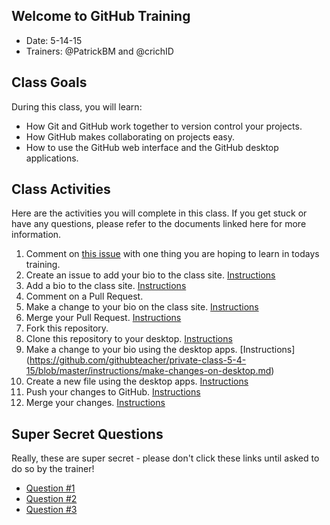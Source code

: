 ## Welcome to GitHub Training

- Date: 5-14-15
- Trainers: @PatrickBM and @crichID

## Class Goals

During this class, you will learn:
- How Git and GitHub work together to version control your projects.
- How GitHub makes collaborating on projects easy.
- How to use the GitHub web interface and the GitHub desktop applications.

## Class Activities

Here are the activities you will complete in this class. If you get stuck or have any questions, please refer to the documents linked here for more information.

1. Comment on [this issue](https://github.com/githubteacher/private-class-5-4-15/issues/1) with one thing you are hoping to learn in todays training.
2. Create an issue to add your bio to the class site. [Instructions](https://github.com/githubteacher/private-class-5-4-15/blob/master/instructions/create-issue.md)
3. Add a bio to the class site. [Instructions](https://github.com/githubteacher/private-class-5-4-15/blob/master/instructions/add-file-on-github.md)
4. Comment on a Pull Request.
5. Make a change to your bio on the class site. [Instructions](https://github.com/githubteacher/private-class-5-4-15/blob/master/instructions/changing-files-on-GitHub.md)
6. Merge your Pull Request. [Instructions](https://github.com/githubteacher/private-class-5-4-15/blob/master/instructions/merge-your-pull-request.md)
7. Fork this repository.
8. Clone this repository to your desktop.  [Instructions](https://github.com/githubteacher/private-class-5-4-15/blob/master/instructions/clone-a-repo.md)
9. Make a change to your bio using the desktop apps. [Instructions] (https://github.com/githubteacher/private-class-5-4-15/blob/master/instructions/make-changes-on-desktop.md)
10. Create a new file using the desktop apps. [Instructions](https://github.com/githubteacher/private-class-5-4-15/blob/master/instructions/new-file-on-desktop.md)
11. Push your changes to GitHub. [Instructions](https://github.com/githubteacher/private-class-5-4-15/blob/master/instructions/push-changes-desktop.md)
12. Merge your changes. [Instructions](https://github.com/githubteacher/private-class-5-4-15/blob/master/instructions/merge-your-pull-request.md)

## Super Secret Questions

Really, these are super secret - please don't click these links until asked to do so by the trainer!

- [Question #1](http://www.surveygizmo.com/s3/2142044/6c08703950a5)
- [Question #2](http://www.surveygizmo.com/s3/2142044/285d8f119371)
- [Question #3](http://www.surveygizmo.com/s3/2142062/a302cbe96fa4)
